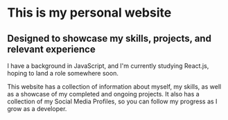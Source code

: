 <h1>This is my personal website</h1>
<h2>Designed to showcase my skills, projects, and relevant experience</h2>

I have a background in JavaScript, and I'm currently studying React.js, hoping to land a role somewhere soon.

This website has a collection of information about myself, my skills, as well as a showcase of my completed and ongoing projects.
It also has a collection of my Social Media Profiles, so you can follow my progress as I grow as a developer.
